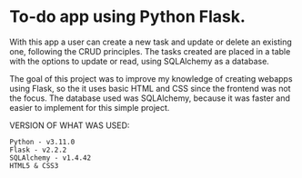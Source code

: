 # To-do app using Python Flask.

With this app a user can create a new task and update or delete an existing one, following the CRUD principles.
The tasks created are placed in a table with the options to update or read, using SQLAlchemy as a database.

The goal of this project was to improve my knowledge of creating webapps using Flask, so the it uses basic HTML and CSS since the frontend was not the focus.
The database used was SQLAlchemy, because it was faster and easier to implement for this simple project.

VERSION OF WHAT WAS USED:

	Python - v3.11.0
	Flask - v2.2.2
	SQLAlchemy - v1.4.42
	HTML5 & CSS3
